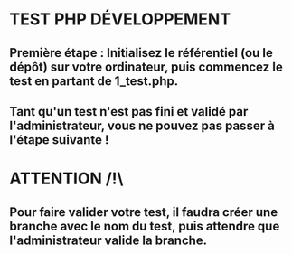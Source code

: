 # TEST PHP DÉVELOPPEMENT

## Première étape : Initialisez le référentiel (ou le dépôt) sur votre ordinateur, puis commencez le test en partant de 1_test.php.

## Tant qu'un test n'est pas fini et validé par l'administrateur, vous ne pouvez pas passer à l'étape suivante !

# ATTENTION /!\
## Pour faire valider votre test, il faudra créer une branche avec le nom du test, puis attendre que l'administrateur valide la branche.